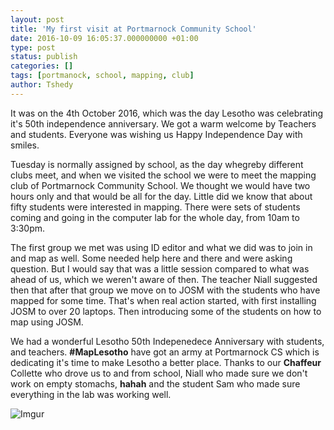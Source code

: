 ```yaml
---
layout: post
title: 'My first visit at Portmarnock Community School'
date: 2016-10-09 16:05:37.000000000 +01:00
type: post
status: publish
categories: []
tags: [portmanock, school, mapping, club]
author: Tshedy
---
```


It was on the 4th October 2016, which was the day Lesotho was celebrating it's 50th independence anniversary. We got a warm welcome by Teachers and students. Everyone was wishing us Happy Independence Day with smiles. 

Tuesday is normally assigned by school, as the day whegreby different clubs meet, and when we visited the school we were to meet the mapping club of Portmarnock Community School. We thought we would have two hours only and that would be all for the day. Little did we know that about fifty students were interested in mapping. There were sets of students coming and going in the computer lab for the whole day, from 10am to 3:30pm. 

The first group we met was using ID editor and what we did was to join in and map as well. Some needed help here and there and were asking question. But I would say that was a little session compared to what was ahead of us, which we weren't aware of then. The teacher Niall suggested then that after that group we move on to JOSM with the students who have mapped for some time. That's  when real action started, with first installing JOSM to over 20 laptops. Then introducing some of the students on how to map using JOSM.

We had a wonderful Lesotho 50th Indepenedece Anniversary with students, and teachers. **#MapLesotho** have got an army at Portmarnock CS which is dedicating it's time to make Lesotho a better place. Thanks to our **Chaffeur** Collette who drove us to and from school, Niall who made sure we don't work on empty stomachs, **hahah** and the student Sam who made sure everything in the lab was working well.

![Imgur](http://i.imgur.com/IOOufa1.jpg)

